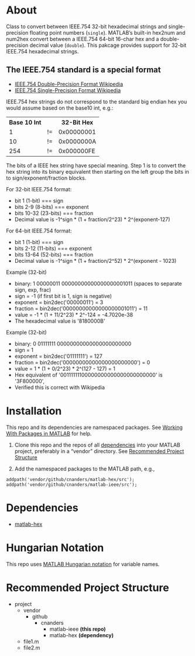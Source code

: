 
# About

Class to convert between IEEE.754 32-bit hexadecimal strings and single-precision floating point numbers (`single`).  MATLAB’s built-in hex2num and num2hex convert between a IEEE.754 64-bit 16-char hex and a double-precision decimal value (`double`).  This pakcage provides support for 32-bit IEEE.754 hexadecimal strings.

## The IEEE.754 standard is a special format

- [IEEE.754 Double-Precision Format Wikipedia](https://en.wikipedia.org/wiki/Double-precision_floating-point_format)
- [IEEE.754 Single-Precision Format Wikipedia](https://en.wikipedia.org/wiki/Single-precision_floating-point_format)

IEEE.754 hex strings do not correspond to the standard big endian hex you would assume based on the base10 int, e.g.:

<table>
	<tr>
		<th>Base 10 Int</th>
		<th>&nbsp;</th>
		<th>32-Bit Hex</th>
	</tr>
	<tr>
		<td>1</td>
		<td>!=</td>
		<td>0x00000001</td>
	</tr>
	<tr>
		<td>10</td>
		<td>!=</td>
		<td>0x0000000A</td>
	</tr>
	<tr>
		<td>254</td>
		<td>!=</td>
		<td>0x000000FE</td>
	</tr>
</table>

The bits of a IEEE hex string have special meaning.  Step 1 is to
convert the hex string into its binary equivalent then starting on
the left group the bits in to sign/exponent/fraction blocks. 

For 32-bit IEEE.754 format:
- bit     1       (1-bit)     === sign
- bits    2-9     (8-bits)     === exponent
- bits    10-32   (23-bits)    === fraction
- Decimal value is -1^sign * (1 + fraction/2^23) * 2^(exponent-127)

For 64-bit IEEE.754 format:
- bit     1       (1-bit)     === sign
- bits    2-12    (11-bits)    === exponent
- bits    13-64   (52-bits)    === fraction  
- Decimal value is -1^sign * (1 + fraction/2^52) * 2^(exponent - 1023)

Example (32-bit)
- binary: 1 00000011 00000000000000000001011 (spaces to separate sign, exp, frac)
- sign = -1 (if first bit is 1, sign is negative)
- exponent = bin2dec('00000011') = 3
- fraction = bin2dec('00000000000000000001011') = 11
- value = -1 * (1 + 11/2^23) * 2^-124 = -4.7020e-38
- The hexadecimal value is '8180000B'

Example (32-bit)
- binary: 0 01111111 00000000000000000000000
- sign = 1
- exponent = bin2dec('01111111') = 127
- fraction = bin2dec('00000000000000000000000') = 0
- value = 1 * (1 + 0/2^23) * 2^(127 - 127) = 1
- Hex equivalent of '00111111100000000000000000000000' is '3F800000',
- Verified this is correct with Wikipedia 

# Installation

This repo and its dependencies are namespaced packages.  See [Working With Packages in MATLAB](https://github.com/cnanders/matlab-package-notes) for help.

1. Clone this repo and the repos of all [dependencies](#dependencies) into your MATLAB project, preferably in a “vendor” directory.  See [Recommended Project Structure](#project-structure)

2. Add the namespaced packages to the MATLAB path, e.g., 

```
addpath('vendor/github/cnanders/matlab-hex/src');
addpath('vendor/github/cnanders/matlab-ieee/src');
```

<a name="dependencies"></a>
# Dependencies

- [matlab-hex](https://github.com/cnanders/matlab-hex.git)


# Hungarian Notation

This repo uses [MATLAB Hungarian notation](https://github.com/cnanders/matlab-hungarian) for variable names.  

<a name="project-structure"></a>
# Recommended Project Structure

- project
	- vendor
		- github
			- cnanders	
				- matlab-ieee **(this repo)**
				- matlab-hex **(dependency)**
	- file1.m
	- file2.m